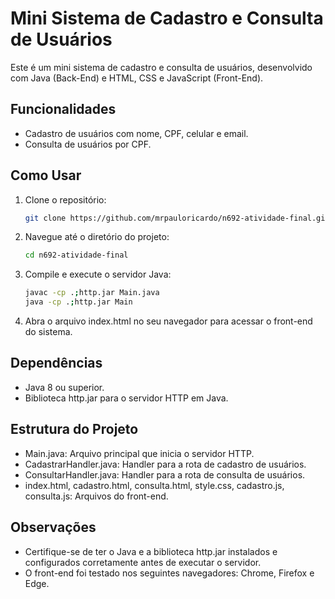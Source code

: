 # Mini Sistema de Cadastro e Consulta de Usuários

Este é um mini sistema de cadastro e consulta de usuários, desenvolvido com Java (Back-End) e HTML, CSS e JavaScript (Front-End).

## Funcionalidades

- Cadastro de usuários com nome, CPF, celular e email.
- Consulta de usuários por CPF.

## Como Usar

1. Clone o repositório:

   ```bash
   git clone https://github.com/mrpauloricardo/n692-atividade-final.git

2. Navegue até o diretório do projeto:

    ```bash
    cd n692-atividade-final

3. Compile e execute o servidor Java:

    ```bash
    javac -cp .;http.jar Main.java
    java -cp .;http.jar Main

4. Abra o arquivo index.html no seu navegador para acessar o front-end do sistema.

## Dependências

- Java 8 ou superior.
- Biblioteca http.jar para o servidor HTTP em Java.

## Estrutura do Projeto

- Main.java: Arquivo principal que inicia o servidor HTTP.
- CadastrarHandler.java: Handler para a rota de cadastro de usuários.
- ConsultarHandler.java: Handler para a rota de consulta de usuários.
- index.html, cadastro.html, consulta.html, style.css, cadastro.js, consulta.js: Arquivos do front-end.

## Observações

- Certifique-se de ter o Java e a biblioteca http.jar instalados e configurados corretamente antes de executar o servidor.
- O front-end foi testado nos seguintes navegadores: Chrome, Firefox e Edge.